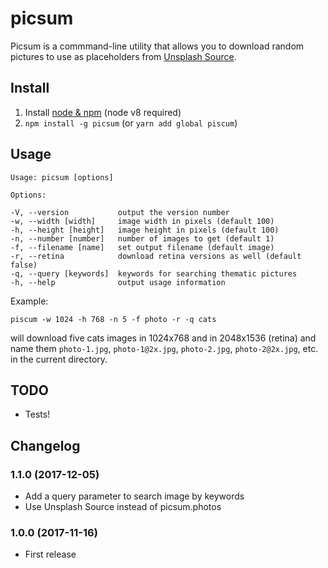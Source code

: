 # picsum

Picsum is a commmand-line utility that allows you to download random pictures to use as
placeholders from [Unsplash Source](https://source.unsplash.com/).

## Install

1. Install [node & npm](https://nodejs.org/en/download/) (node v8 required)
2. `npm install -g picsum` (or `yarn add global piscum`)

## Usage

    Usage: picsum [options]

    Options:

    -V, --version           output the version number
    -w, --width [width]     image width in pixels (default 100)
    -h, --height [height]   image height in pixels (default 100)
    -n, --number [number]   number of images to get (default 1)
    -f, --filename [name]   set output filename (default image)
    -r, --retina            download retina versions as well (default false)
    -q, --query [keywords]  keywords for searching thematic pictures
    -h, --help              output usage information

Example:

    piscum -w 1024 -h 768 -n 5 -f photo -r -q cats

will download five cats images in 1024x768 and in 2048x1536 (retina) and name them
`photo-1.jpg`, `photo-1@2x.jpg`, `photo-2.jpg`, `photo-2@2x.jpg`, etc. in the current
directory.


## TODO

* Tests!

## Changelog

### 1.1.0 (2017-12-05)
* Add a query parameter to search image by keywords
* Use Unsplash Source instead of picsum.photos

### 1.0.0 (2017-11-16)
* First release
